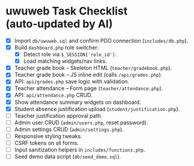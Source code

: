 # uwuweb Task Checklist (auto‑updated by AI)

- [x] Import `db/uwuweb.sql` and confirm PDO connection (`includes/db.php`).
- [x] Build `dashboard.php` role switcher:
  - [x] Detect role via `$_SESSION['role_id']`.
  - [x] Load matching widgets/nav links.
- [x] Teacher grade book – Skeleton HTML (`teacher/gradebook.php`).
- [x] Teacher grade book – JS inline edit (calls `/api/grades.php`).
- [x] API: `api/grades.php` save logic with validation.
- [x] Teacher attendance – Form page (`teacher/attendance.php`).
- [x] API: `api/attendance.php` CRUD.
- [x] Show attendance summary widgets on dashboard.
- [x] Student absence justification upload (`student/justification.php`).
- [ ] Teacher justification approval path.
- [ ] Admin user CRUD (`admin/users.php`, reset password).
- [ ] Admin settings CRUD (`admin/settings.php`).
- [ ] Responsive styling tweaks.
- [ ] CSRF tokens on all forms.
- [ ] Input sanitization helpers in `includes/functions.php`.
- [ ] Seed demo data script (`db/seed_demo.sql`).